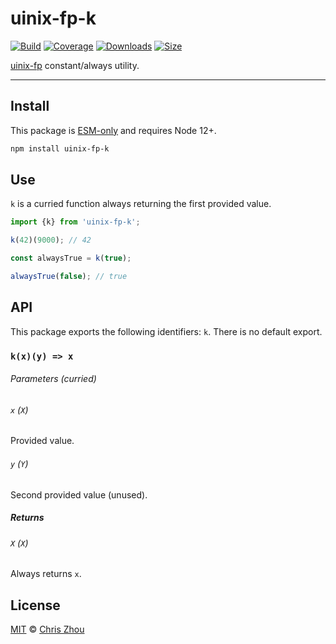 # uinix-fp-k

[![Build][build-badge]][build]
[![Coverage][coverage-badge]][coverage]
[![Downloads][downloads-badge]][downloads]
[![Size][bundle-size-badge]][bundle-size]

[uinix-fp] constant/always utility.

---

## Install

This package is [ESM-only][] and requires Node 12+.

```sh
npm install uinix-fp-k
```

## Use

`k` is a curried function always returning the first provided value.

```js
import {k} from 'uinix-fp-k';

k(42)(9000); // 42

const alwaysTrue = k(true);

alwaysTrue(false); // true
```

## API

This package exports the following identifiers: `k`.  There is no default export.

### `k(x)(y) => x`

###### Parameters (curried)

###### `x` (`X`)
Provided value.

###### `y` (`Y`)
Second provided value (unused).

##### Returns

###### `X` (`X`)
Always returns `x`.

## License

[MIT][license] © [Chris Zhou][author]

<!-- project -->
[author]: https://github.com/chrisrzhou
[license]: https://github.com/uinix-js/uinix-fp/blob/main/license
[build]: https://github.com/uinix-js/uinix-fp/actions
[build-badge]: https://github.com/uinix-js/uinix-fp/workflows/main/badge.svg
[coverage]: https://codecov.io/github/uinix-js/uinix-fp
[coverage-badge]: https://img.shields.io/codecov/c/github/uinix-js/uinix-fp.svg
[downloads]: https://www.npmjs.com/package/uinix-fp-k
[downloads-badge]: https://img.shields.io/npm/dm/uinix-fp-k.svg
[bundle-size]: https://bundlephobia.com/result?p=uinix-fp-k
[bundle-size-badge]: https://img.shields.io/bundlephobia/minzip/uinix-fp-k.svg

<!-- defs -->
[ESM-only]: https://gist.github.com/sindresorhus/a39789f98801d908bbc7ff3ecc99d99c
[uinix-fp]: https://github.com/uinix-js/uinix-fp
